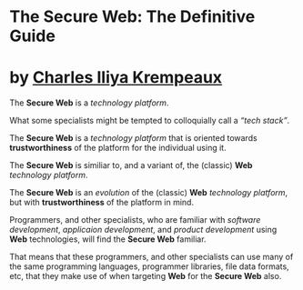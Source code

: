 # The Secure Web: The Definitive Guide
# by [Charles Iliya Krempeaux](http://changelog.ca/)

The **Secure Web** is a _technology platform_.

What some specialists might be tempted to colloquially call a _“tech stack”_.

The **Secure Web** is a _technology platform_ that is oriented towards **trustworthiness** of the platform for the individual using it.

The **Secure Web** is similiar to, and a variant of, the (classic) **Web** _technology platform_.

The **Secure Web** is an _evolution_ of the (classic) **Web** _technology platform_, but with **trustworthiness** of the platform in mind.

Programmers, and other specialists, who are familiar with
_software development_, _applicaion development_, and _product development_
using **Web** technologies, will find the **Secure Web** familiar.

That means that these programmers, and other specialists can use many of the same
programming languages, programmer libraries, file data formats, etc,
that they make use of when targeting **Web** for the **Secure Web** also.
